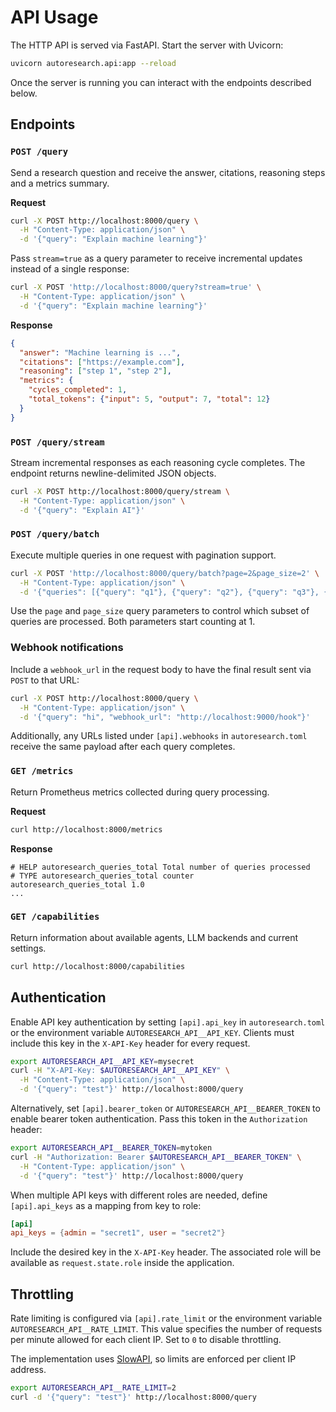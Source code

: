 # API Usage

The HTTP API is served via FastAPI. Start the server with Uvicorn:

```bash
uvicorn autoresearch.api:app --reload
```

Once the server is running you can interact with the endpoints described below.

## Endpoints

### `POST /query`

Send a research question and receive the answer, citations, reasoning steps and
a metrics summary.

**Request**

```bash
curl -X POST http://localhost:8000/query \
  -H "Content-Type: application/json" \
  -d '{"query": "Explain machine learning"}'
```

Pass `stream=true` as a query parameter to receive incremental updates instead
of a single response:

```bash
curl -X POST 'http://localhost:8000/query?stream=true' \
  -H "Content-Type: application/json" \
  -d '{"query": "Explain machine learning"}'
```

**Response**

```json
{
  "answer": "Machine learning is ...",
  "citations": ["https://example.com"],
  "reasoning": ["step 1", "step 2"],
  "metrics": {
    "cycles_completed": 1,
    "total_tokens": {"input": 5, "output": 7, "total": 12}
  }
}
```

### `POST /query/stream`

Stream incremental responses as each reasoning cycle completes. The endpoint
returns newline-delimited JSON objects.

```bash
curl -X POST http://localhost:8000/query/stream \
  -H "Content-Type: application/json" \
  -d '{"query": "Explain AI"}'
```

### `POST /query/batch`

Execute multiple queries in one request with pagination support.

```bash
curl -X POST 'http://localhost:8000/query/batch?page=2&page_size=2' \
  -H "Content-Type: application/json" \
  -d '{"queries": [{"query": "q1"}, {"query": "q2"}, {"query": "q3"}, {"query": "q4"}]}'
```

Use the `page` and `page_size` query parameters to control which subset of
queries are processed. Both parameters start counting at 1.

### Webhook notifications

Include a `webhook_url` in the request body to have the final result sent via
`POST` to that URL:

```bash
curl -X POST http://localhost:8000/query \
  -H "Content-Type: application/json" \
  -d '{"query": "hi", "webhook_url": "http://localhost:9000/hook"}'
```

Additionally, any URLs listed under `[api].webhooks` in `autoresearch.toml`
receive the same payload after each query completes.

### `GET /metrics`

Return Prometheus metrics collected during query processing.

**Request**

```bash
curl http://localhost:8000/metrics
```

**Response**

```
# HELP autoresearch_queries_total Total number of queries processed
# TYPE autoresearch_queries_total counter
autoresearch_queries_total 1.0
...
```

### `GET /capabilities`

Return information about available agents, LLM backends and current settings.

```bash
curl http://localhost:8000/capabilities
```

## Authentication

Enable API key authentication by setting `[api].api_key` in `autoresearch.toml`
or the environment variable `AUTORESEARCH_API__API_KEY`. Clients must include
this key in the `X-API-Key` header for every request.

```bash
export AUTORESEARCH_API__API_KEY=mysecret
curl -H "X-API-Key: $AUTORESEARCH_API__API_KEY" \
  -H "Content-Type: application/json" \
  -d '{"query": "test"}' http://localhost:8000/query
```

Alternatively, set `[api].bearer_token` or `AUTORESEARCH_API__BEARER_TOKEN` to
enable bearer token authentication. Pass this token in the `Authorization` header:

```bash
export AUTORESEARCH_API__BEARER_TOKEN=mytoken
curl -H "Authorization: Bearer $AUTORESEARCH_API__BEARER_TOKEN" \
  -H "Content-Type: application/json" \
  -d '{"query": "test"}' http://localhost:8000/query
```

When multiple API keys with different roles are needed, define `[api].api_keys`
as a mapping from key to role:

```toml
[api]
api_keys = {admin = "secret1", user = "secret2"}
```

Include the desired key in the `X-API-Key` header. The associated role will be
available as `request.state.role` inside the application.

## Throttling

Rate limiting is configured via `[api].rate_limit` or the environment variable
`AUTORESEARCH_API__RATE_LIMIT`. This value specifies the number of requests per
minute allowed for each client IP. Set to `0` to disable throttling.

The implementation uses [SlowAPI](https://pypi.org/project/slowapi/), so limits
are enforced per client IP address.

```bash
export AUTORESEARCH_API__RATE_LIMIT=2
curl -d '{"query": "test"}' http://localhost:8000/query
```

